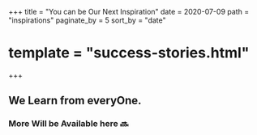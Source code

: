 +++
title = "You can be Our Next Inspiration"
date = 2020-07-09
path = "inspirations"
paginate_by = 5
sort_by = "date"
# template = "success-stories.html"
+++
## We Learn from everyOne.

### More Will be Available here :soon: